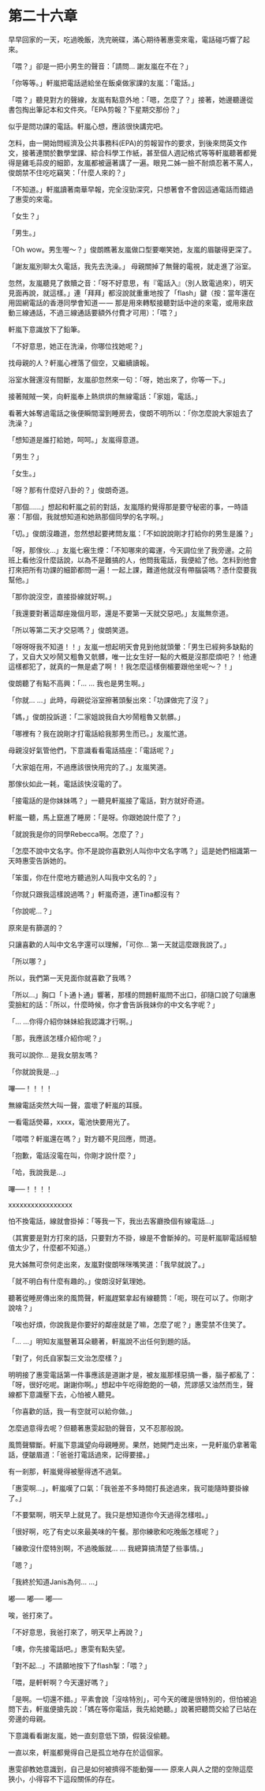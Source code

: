 # 第二十六章

早早回家的一天，吃過晚飯，洗完碗碟，滿心期待著惠雯來電，電話碰巧響了起來。

「喂？」卻是一把小男生的聲音：「請問… 謝友嵐在不在？」

「你等等。」軒嵐把電話遞給坐在飯桌做家課的友嵐：「電話。」

「喂？」聽見對方的聲線，友嵐有點意外地：「嗯，怎麼了？」接著，她邊聽邊從書包掏出筆記本和文件夾。「EPA剪報？下星期交那份？」

似乎是問功課的電話。軒嵐心想，應該很快講完吧。

怎料，由一開始問經濟及公共事務科\(EPA\)的剪報習作的要求，到後來問英文作文，接著連關於數學堂課、綜合科學工作紙，甚至個人週記格式等等軒嵐聽著都覺得是雞毛蒜皮的細節，友嵐都被逼著講了一遍。眼見二姊一臉不耐煩忍著不罵人，俊朗禁不住吃吃竊笑：「什麼人來的？」

「不知道。」軒嵐讀著南華早報，完全沒勁深究，只想著會不會因這通電話而錯過了惠雯的來電。

「女生？」

「男生。」

「Oh wow。男生喔～？」俊朗瞧著友嵐做口型要嘲笑她，友嵐的眉皺得更深了。

「謝友嵐別聊太久電話，我先去洗澡。」 母親關掉了無聲的電視，就走進了浴室。

忽然，友嵐聽見了救贖之音：「呀不好意思，有『電話入』（別人致電過來），明天見面再說，就這樣。」連「拜拜」都沒說就重重地按了「flash」鍵（按：當年還在用固網電話的香港同學會知道 — — 那是用來轉駁接聽對話中途的來電，或用來啟動三線通話，不過三線通話要額外付費才可用）：「喂？」

軒嵐下意識放下了鉛筆。

「不好意思，她正在洗澡，你哪位找她呢？」

找母親的人？軒嵐心裡落了個空，又繼續讀報。

浴室水聲還沒有間斷，友嵐卻忽然來一句：「呀，她出來了，你等一下。」

接著賊賊一笑，向軒嵐奉上熱烘烘的無線電話：「家姐，電話。」

看著大姊奪過電話之後便瞬間溜到睡房去，俊朗不明所以：「你怎麼說大家姐去了洗澡？」

「想知道是誰打給她，呵呵。」友嵐得意道。

「男生？」

「女生。」

「呀？那有什麼好八卦的？」俊朗奇道。

「那個……」想起和軒嵐之前的對話，友嵐隱約覺得那是要守秘密的事，一時語塞：「那個，我就想知道和她熟那個同學的名字啊。」

「切。」俊朗沒趣道，忽然想起要拷問友嵐：「不如說說剛才打給你的男生是誰？」

「呀，那傢伙…」友嵐七竅生煙：「不知哪來的霉運，今天調位坐了我旁邊。之前班上看他沒什麼話說，以為不是難搞的人，他問我電話，我便給了他。怎料到他會打來把所有功課的細節都問一遍！一起上課，難道他就沒有帶腦袋嗎？憑什麼要我幫他。」

「那你說沒空，直接掛線就好啊。」

「我還要對著這鄰座幾個月耶，還是不要第一天就交惡吧。」友嵐無奈道。

「所以等第二天才交惡嗎？」俊朗笑道。

「呀呀呀我不知道！！」友嵐一想起明天會見到他就頭暈：「男生已經夠多缺點的了，又自大又吵鬧又粗魯又骯髒，唯一比女生好一點的大概是沒那麼煩吧？！他連這樣都犯了，就真的一無是處了啊！！我怎麼這樣倒楣要跟他坐呢～？！」

俊朗聽了有點不高興：「… … 我也是男生啊。」

「你就… …」此時，母親從浴室擦著頭髮出來：「功課做完了沒？」

「媽，」俊朗投訴道：「二家姐說我自大吵鬧粗魯又骯髒。」

「哪裡有？我在說剛才打電話給我那男生而已。」友嵐忙道。

母親沒好氣管他們，下意識看看電話插座：「電話呢？」

「大家姐在用，不過應該很快用完的了。」友嵐笑道。

那傢伙如此一耗，電話該快沒電的了。

「接電話的是你妹妹嗎？」一聽見軒嵐接了電話，對方就好奇道。

軒嵐一聽，馬上竄進了睡房：「是呀。你跟她說什麼了？」

「就說我是你的同學Rebecca啊。怎麼了？」

「怎麼不說中文名字。你不是說你喜歡別人叫你中文名字嗎？」這是她們相識第一天時惠雯告訴她的。

「笨蛋，你在什麼地方聽過別人叫我中文名的？」

「你就只跟我這樣說過嗎？」軒嵐奇道，連Tina都沒有？

「你說呢…？」

原來是有篩選的？

只讓喜歡的人叫中文名字還可以理解，「可你… 第一天就這麼跟我說了。」

「所以哪？」

所以，我們第一天見面你就喜歡了我嗎？

「所以…」胸口「卜通卜通」響著，那樣的問題軒嵐問不出口，卻隨口說了句讓惠雯臉紅的話：「所以，什麼時候，你才會告訴我妹你的中文名字呢？」

「… …你得介紹你妹妹給我認識才行啊。」

「那，我應該怎樣介紹你呢？」

我可以說你… 是我女朋友嗎？

「你就說我是…」

嗶──！！！！

無線電話突然大叫一聲，震壞了軒嵐的耳膜。

一看電話熒幕，xxxx，電池快要用光了。

「喂喂？軒嵐還在嗎？」對方聽不見回應，問道。

「抱歉，電話沒電在叫，你剛才說什麼？」

「哈，我說我是…」

嗶──！！！！

xxxxxxxxxxxxxxxxx

怕不換電話，線就會掛掉：「等我一下，我出去客廳換個有線電話…」

（其實要是對方打來的話，只要對方不掛，線是不會斷掉的。可是軒嵐聊電話經驗值太少了，什麼都不知道。）

見大姊無可奈何走出來，友嵐對俊朗咪咪嘴笑道：「我早就說了。」

「就不明白有什麼有趣的。」俊朗沒好氣理她。

聽著從睡房傳出來的風筒聲，軒嵐趕緊拿起有線聽筒：「呃，現在可以了。你剛才說啥？」

「唉也好煩，你說我是你要好的鄰座就是了嘛，怎麼了呢？」惠雯禁不住笑了。

「… …」明知友嵐豎著耳朵聽著，軒嵐說不出任何到題的話。

「對了，何氏自家製三文治怎麼樣？」

明明接了惠雯電話第一件事應該是道謝才是，被友嵐那樣惡搞一番，腦子都亂了：「呀，很好吃呢。謝謝你啊。」想起中午吃得飽飽的一頓，荒謬感又油然而生，聲線都下意識壓下去，心怕被人聽見。

「你喜歡的話，我一有空就可以給你做。」

怎麼過意得去呢？但聽著惠雯起勁的聲音，又不忍那般說。

風筒聲驟斷。軒嵐下意識望向母親睡房。果然，她開門走出來，一見軒嵐仍拿著電話，便皺眉道：「爸爸打電話過來，記得要接。」

有一剎那，軒嵐覺得被壓得透不過氣。

「惠雯啊…」，軒嵐嘆了口氣：「我爸差不多時間打長途過來，我可能隨時要掛線了。」

「不要緊啊，明天早上就見了。我只是想知道你今天過得怎樣啦。」

「很好啊，吃了有史以來最美味的午餐。那你練歌和吃晚飯怎樣呢？」

「練歌沒什麼特別啊，不過晚飯就… … 我總算搞清楚了些事情。」

「嗯？」

「我終於知道Janis為何… …」

嘟── 嘟── 嘟──

唉，爸打來了。

「不好意思，我爸打來了，明天早上再說？」

「噢，你先接電話吧。」惠雯有點失望。

「對不起…」不請願地按下了flash掣：「喂？」

「喂，是軒軒啊？今天還好嗎？」

「是啊。一切還不錯。」平素會說「沒啥特別」，可今天的確是很特別的，但怕被追問下去，軒嵐便搶先說：「媽在等你電話，我先給她聽。」說著把聽筒交給了已站在旁邊的母親。

下意識看看謝友嵐，她一直刻意低下頭，假裝沒偷聽。

一直以來，軒嵐都覺得自己是孤立地存在於這個家。

惠雯卻教她意識到，自己是如何被擠得不能動彈 — — 原來人與人之間的空隙這麼狹小，小得容不下這段關係的存在。

